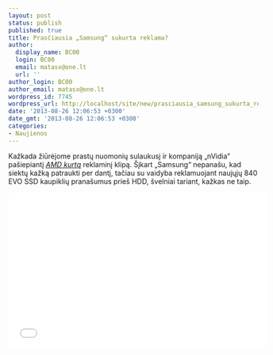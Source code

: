 ```yaml
---
layout: post
status: publish
published: true
title: Prasčiausia „Samsung“ sukurta reklama?
author:
  display_name: BC00
  login: BC00
  email: matasx@one.lt
  url: ''
author_login: BC00
author_email: matasx@one.lt
wordpress_id: 7745
wordpress_url: http://localhost/site/new/prasciausia_samsung_sukurta_reklama/
date: '2013-08-26 12:06:53 +0300'
date_gmt: '2013-08-26 12:06:53 +0300'
categories:
- Naujienos
---
```

<p>
	Kažkada žiūrėjome prastų nuomonių sulaukusį ir kompaniją &bdquo;nVidia&ldquo; pa&scaron;iepiantį <a href="http://www.technews.lt/naujiena/n/a/prasciausio_reklaminio_vaizdo_klipo_savininke_ka_tik_tapo_amd.html"><em>AMD kurtą</em></a> reklaminį klipą. &Scaron;įkart &bdquo;Samsung&ldquo; nepana&scaron;u, kad siektų kažką patraukti per dantį, tačiau su vaidyba reklamuojant naujųjų 840 EVO SSD kaupiklių prana&scaron;umus prie&scaron; HDD, &scaron;velniai tariant, kažkas ne taip.</p>
<p>
	<iframe allowfullscreen="" frameborder="0" height="315" src="//www.youtube.com/embed/-y3XuhMJQ28" width="520"></iframe></p>
